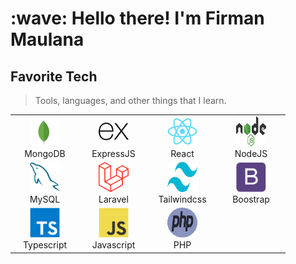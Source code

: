 <h1 align="left" id="macropower-title">:wave: Hello there! I'm Firman Maulana</h1>

<h2 align="left" id="finma">Favorite Tech</h2>

> Tools, languages, and other things that I learn.

<div align="center">
<table align="center">
  <tr>
    <td align="center" width="96">
      <a href="#finma">
        <img src="./img/mongodb-icon-1.svg" width="48" height="48" alt="MongoDB" />
      </a>
      <br>MongoDB
    </td>
    <td align="center" width="96">
      <a href="#finma">
        <img src="./img/expressjs-icon.svg" width="48" height="48" alt="ExpressJS" />
      </a>
      <br>ExpressJS
    </td>
    <td align="center" width="96">
      <a href="#finma" >
        <img src="./img/react-original.svg" width="48" height="48" alt="React" />
      </a>
      <br>React
    </td>
    <td align="center" width="96">
      <a href="#finma">
        <img src="./img/nodejs-1.svg" width="48" height="48" alt="NodeJS" />
      </a>
      <br>NodeJS
    </td>
  </tr>
  <tr>
    <td align="center"  width="96">
      <a href="#finma">
        <img src="./img/mysql-original.svg" width="48" height="48" alt="MySQL" />
      </a>
      <br>MySQL
    </td>
    <td align="center"  width="96">
      <a href="#finma">
        <img src="./img/laravel-2.svg" width="48" height="48" alt="MySQL" />
      </a>
      <br>Laravel
    </td>
    <td align="center"  width="96">
      <a href="#finma">
        <img src="./img/tailwind-css-2.svg" width="48" height="48" alt="TailwindCSS" />
      </a>
      <br>Tailwindcss
    </td>
    <td align="center"  width="96">
      <a href="#finma">
        <img src="./img/bootstrap-plain.svg" width="48" height="48" alt="Boostrap" />
      </a>
      <br>Boostrap
    </td>
  </tr>
  <tr>
    <td align="center"  width="96">
      <a href="#finma">
        <img src="./img/typescript-original.svg" width="48" height="48" alt="Typescript" />
      </a>
      <br>Typescript
    </td>
    <td align="center"  width="96">
      <a href="#finma">
        <img src="./img/javascript-original.svg" width="48" height="48" alt="Javascript" />
      </a>
      <br>Javascript
    </td>
    <td align="center"  width="96">
      <a href="#finma">
        <img src="./img/php-1.svg" width="48" height="48" alt="PHP" />
      </a>
      <br>PHP
    </td>
  </tr>
</table>
</div>
